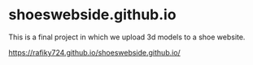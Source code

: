 # shoeswebside.github.io
This is a final project in which we upload 3d models to a shoe website.

https://rafiky724.github.io/shoeswebside.github.io/
